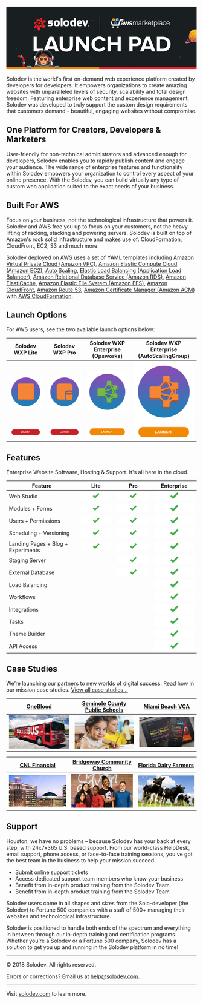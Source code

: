 ![Solodev Web Experience Platform](pages/images/solodev-hero.jpg)

Solodev is the world's first on-demand web experience platform created by developers for developers. It empowers organizations to create amazing websites with unparalleled levels of security, scalability and total design freedom. Featuring enterprise web content and experience management, Solodev was developed to truly support the custom design requirements that customers demand - beautiful, engaging websites without compromise.

## One Platform for Creators, Developers & Marketers
User-friendly for non-technical administrators and advanced enough for developers, Solodev enables you to rapidly publish content and engage your audience. The wide range of enterprise features and functionality within Solodev empowers your organization to control every aspect of your online presence. With the Solodev, you can build virtually any type of custom web application suited to the exact needs of your business.

## Built For AWS
Focus on your business, not the technological infrastructure that powers it. Solodev and AWS free you up to focus on your customers, not the heavy lifting of racking, stacking and powering servers. Solodev is built on top of Amazon's rock solid infrastructure and makes use of: CloudFormation, CloudFront, EC2, S3 and much more.

Solodev deployed on AWS uses a set of YAML templates including [Amazon Virtual Private Cloud (Amazon VPC)](http://docs.aws.amazon.com/AmazonVPC/latest/UserGuide/VPC_Introduction.html), [Amazon Elastic Compute Cloud (Amazon EC2)](http://docs.aws.amazon.com/AWSEC2/latest/UserGuide/concepts.html), [Auto Scaling](http://docs.aws.amazon.com/autoscaling/latest/userguide/WhatIsAutoScaling.html), [Elastic Load Balancing (Application Load Balancer)](https://docs.aws.amazon.com/elasticloadbalancing/latest/application/introduction.html), [Amazon Relational Database Service (Amazon RDS)](http://docs.aws.amazon.com/AmazonRDS/latest/UserGuide/Welcome.html), [Amazon ElastiCache](http://docs.aws.amazon.com/AmazonElastiCache/latest/UserGuide/WhatIs.html), [Amazon Elastic File System (Amazon EFS)](http://docs.aws.amazon.com/efs/latest/ug/whatisefs.html), [Amazon CloudFront](http://docs.aws.amazon.com/AmazonCloudFront/latest/DeveloperGuide/Introduction.html), [Amazon Route 53](http://docs.aws.amazon.com/Route53/latest/DeveloperGuide/Welcome.html), [Amazon Certificate Manager (Amazon ACM)](http://docs.aws.amazon.com/acm/latest/userguide/acm-overview.html)  with [AWS CloudFormation](http://docs.aws.amazon.com/AWSCloudFormation/latest/UserGuide/Welcome.html).

## Launch Options
For AWS users, see the two available launch options below: 

Solodev WXP Lite | Solodev WXP Pro | Solodev WXP Enterprise (Opsworks) | Solodev WXP Enterprise (AutoScalingGroup)                                                                      
:---------------:|:---------------:|:---------------------------------:|:---------------------------------:
[![single-server](pages/images/launch-wxp-lite.png)](pages/solodev-cms-lite.md) | [![single-server](pages/images/launch-wxp-pro.png)](pages/solodev-cms-lite.md) | [![high-availability-cluster](pages/images/launch-wxp-enterprise-opsworks.png)](pages/solodev-cms-enterprise-cluster.md) | [![high-availability-cluster](pages/images/launch-wxp-enterprise-autoscale.png)](pages/solodev-cms-enterprise-cluster.md)
[![single-server-launch](pages/images/launch-btn.png)](pages/solodev-cms-lite.md) | [![single-server-launch](pages/images/launch-btn.png)](pages/solodev-cms-lite.md) | [![ha-cluster-launch](pages/images/launch-btn2.png)](pages/solodev-cms-enterprise-cluster.md) | [![ha-cluster-launch](pages/images/launch-btn2.png)](pages/solodev-cms-enterprise-cluster.md)

## Features
Enterprise Website Software, Hosting & Support. It's all here in the cloud.

Feature | Lite | Pro | Enterprise  
------- |:----:|:---:|:------------:
Web Studio                         | ![feature-included](pages/images/checkmark.png) | ![feature-included](pages/images/checkmark.png) | ![feature-included](pages/images/checkmark.png)
Modules + Forms                    | ![feature-included](pages/images/checkmark.png) | ![feature-included](pages/images/checkmark.png) | ![feature-included](pages/images/checkmark.png)
Users + Permissions                | ![feature-included](pages/images/checkmark.png) | ![feature-included](pages/images/checkmark.png) | ![feature-included](pages/images/checkmark.png)
Scheduling + Versioning            | ![feature-included](pages/images/checkmark.png) | ![feature-included](pages/images/checkmark.png) | ![feature-included](pages/images/checkmark.png)
Landing Pages + Blog + Experiments | ![feature-included](pages/images/checkmark.png) | ![feature-included](pages/images/checkmark.png) | ![feature-included](pages/images/checkmark.png)
Staging Server                     |                                                 | ![feature-included](pages/images/checkmark.png) | ![feature-included](pages/images/checkmark.png)
External Database                  |                                                 | ![feature-included](pages/images/checkmark.png) | ![feature-included](pages/images/checkmark.png)
Load Balancing                     |                                                 |                                                 | ![feature-included](pages/images/checkmark.png)
Workflows                          |                                                 |                                                 | ![feature-included](pages/images/checkmark.png)
Integrations                       |                                                 |                                                 | ![feature-included](pages/images/checkmark.png)
Tasks                              |                                                 |                                                 | ![feature-included](pages/images/checkmark.png)
Theme Builder                      |                                                 |                                                 | ![feature-included](pages/images/checkmark.png)
API Access                         |                                                 |                                                 | ![feature-included](pages/images/checkmark.png)

## Case Studies
We’re launching our partners to new worlds of digital success. Read how in our mission case studies. [View all case studies...](https://www.solodev.com/resources/case-studies/)

[OneBlood](https://www.solodev.com/resources/case-studies/oneblood.stml) | [Seminole County Public Schools](https://www.solodev.com/resources/case-studies/seminole-county-public-schools.stml) | [Miami Beach VCA](https://www.solodev.com/resources/case-studies/miami-beach-visitor-and-convention-authority.stml)
:------------------------------:|:------------------------------:|:------------------------------:
[![OneBlood](pages/images/case-study-oneblood.jpg)](https://www.solodev.com/resources/case-studies/oneblood.stml) | [![Seminole County Public Schools](pages/images/case-study-scps.jpg)](https://www.solodev.com/resources/case-studies/seminole-county-public-schools.stml) | [![Miami Beach VCA](pages/images/case-study-mbvca.jpg)](https://www.solodev.com/resources/case-studies/miami-beach-visitor-and-convention-authority.stml)

[CNL Financial](https://www.solodev.com/resources/case-studies/cnl-financial.stml) | [Bridgeway Community Church](https://www.solodev.com/resources/case-studies/bridgeway-community-church.stml) | [Florida Dairy Farmers](https://www.solodev.com/resources/case-studies/florida-dairy-farmers.stml)       
:------------------------------:|:------------------------------:|:------------------------------:
[![CNL Financial](pages/images/case-study-cnl.jpg)](https://www.solodev.com/resources/case-studies/cnl-financial.stml) | [![Bridgeway Community Church](pages/images/case-study-bcc.jpg)](https://www.solodev.com/resources/case-studies/bridgeway-community-church.stml) | [![Florida Dairy Farmers](pages/images/case-study-fdf.jpg)](https://www.solodev.com/resources/case-studies/florida-dairy-farmers.stml)

## Support
Houston, we have no problems – because Solodev has your back at every step, with 24x7x365 U.S. based support. From our world-class HelpDesk, email support, phone access, or face-to-face training sessions, you've got the best team in the business to help your mission succeed.
* Submit online support tickets
* Access dedicated support team members who know your business
* Benefit from in-depth product training from the Solodev Team
* Benefit from in-depth product training from the Solodev Team

Solodev users come in all shapes and sizes from the Solo-developer (the Solodev) to Fortune 500 companies with a staff of 500+ managing their websites and technological infrastructure.

Solodev is positioned to handle both ends of the spectrum and everything in between through our in-depth training and certification programs. Whether you’re a Solodev or a Fortune 500 company, Solodev has a solution to get you up and running in the Solodev platform in no time!

---
© 2018 Solodev. All rights reserved. 

Errors or corrections? Email us at help@solodev.com.

---
Visit [solodev.com](https://www.solodev.com/) to learn more.